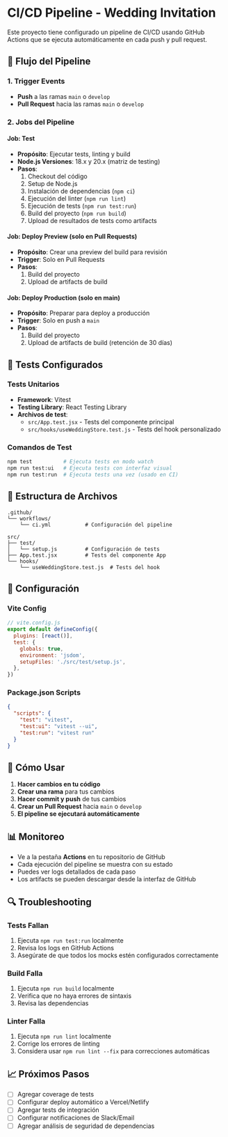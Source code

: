# CI/CD Pipeline - Wedding Invitation

Este proyecto tiene configurado un pipeline de CI/CD usando GitHub Actions que se ejecuta automáticamente en cada push y pull request.

## 🚀 Flujo del Pipeline

### 1. **Trigger Events**
- **Push** a las ramas `main` o `develop`
- **Pull Request** hacia las ramas `main` o `develop`

### 2. **Jobs del Pipeline**

#### **Job: Test**
- **Propósito**: Ejecutar tests, linting y build
- **Node.js Versiones**: 18.x y 20.x (matriz de testing)
- **Pasos**:
  1. Checkout del código
  2. Setup de Node.js
  3. Instalación de dependencias (`npm ci`)
  4. Ejecución del linter (`npm run lint`)
  5. Ejecución de tests (`npm run test:run`)
  6. Build del proyecto (`npm run build`)
  7. Upload de resultados de tests como artifacts

#### **Job: Deploy Preview** (solo en Pull Requests)
- **Propósito**: Crear una preview del build para revisión
- **Trigger**: Solo en Pull Requests
- **Pasos**:
  1. Build del proyecto
  2. Upload de artifacts de build

#### **Job: Deploy Production** (solo en main)
- **Propósito**: Preparar para deploy a producción
- **Trigger**: Solo en push a `main`
- **Pasos**:
  1. Build del proyecto
  2. Upload de artifacts de build (retención de 30 días)

## 🧪 Tests Configurados

### Tests Unitarios
- **Framework**: Vitest
- **Testing Library**: React Testing Library
- **Archivos de test**:
  - `src/App.test.jsx` - Tests del componente principal
  - `src/hooks/useWeddingStore.test.js` - Tests del hook personalizado

### Comandos de Test
```bash
npm test          # Ejecuta tests en modo watch
npm run test:ui   # Ejecuta tests con interfaz visual
npm run test:run  # Ejecuta tests una vez (usado en CI)
```

## 📁 Estructura de Archivos

```
.github/
└── workflows/
    └── ci.yml           # Configuración del pipeline

src/
├── test/
│   └── setup.js         # Configuración de tests
├── App.test.jsx         # Tests del componente App
└── hooks/
    └── useWeddingStore.test.js  # Tests del hook
```

## 🔧 Configuración

### Vite Config
```javascript
// vite.config.js
export default defineConfig({
  plugins: [react()],
  test: {
    globals: true,
    environment: 'jsdom',
    setupFiles: './src/test/setup.js',
  },
})
```

### Package.json Scripts
```json
{
  "scripts": {
    "test": "vitest",
    "test:ui": "vitest --ui",
    "test:run": "vitest run"
  }
}
```

## 🚀 Cómo Usar

1. **Hacer cambios en tu código**
2. **Crear una rama** para tus cambios
3. **Hacer commit y push** de tus cambios
4. **Crear un Pull Request** hacia `main` o `develop`
5. **El pipeline se ejecutará automáticamente**

## 📊 Monitoreo

- Ve a la pestaña **Actions** en tu repositorio de GitHub
- Cada ejecución del pipeline se muestra con su estado
- Puedes ver logs detallados de cada paso
- Los artifacts se pueden descargar desde la interfaz de GitHub

## 🔍 Troubleshooting

### Tests Fallan
1. Ejecuta `npm run test:run` localmente
2. Revisa los logs en GitHub Actions
3. Asegúrate de que todos los mocks estén configurados correctamente

### Build Falla
1. Ejecuta `npm run build` localmente
2. Verifica que no haya errores de sintaxis
3. Revisa las dependencias

### Linter Falla
1. Ejecuta `npm run lint` localmente
2. Corrige los errores de linting
3. Considera usar `npm run lint --fix` para correcciones automáticas

## 📈 Próximos Pasos

- [ ] Agregar coverage de tests
- [ ] Configurar deploy automático a Vercel/Netlify
- [ ] Agregar tests de integración
- [ ] Configurar notificaciones de Slack/Email
- [ ] Agregar análisis de seguridad de dependencias
